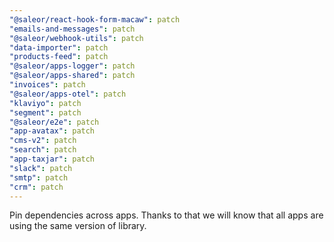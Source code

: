 ```yaml
---
"@saleor/react-hook-form-macaw": patch
"emails-and-messages": patch
"@saleor/webhook-utils": patch
"data-importer": patch
"products-feed": patch
"@saleor/apps-logger": patch
"@saleor/apps-shared": patch
"invoices": patch
"@saleor/apps-otel": patch
"klaviyo": patch
"segment": patch
"@saleor/e2e": patch
"app-avatax": patch
"cms-v2": patch
"search": patch
"app-taxjar": patch
"slack": patch
"smtp": patch
"crm": patch
---
```


Pin dependencies across apps. Thanks to that we will know that all apps are using the same version of library.
